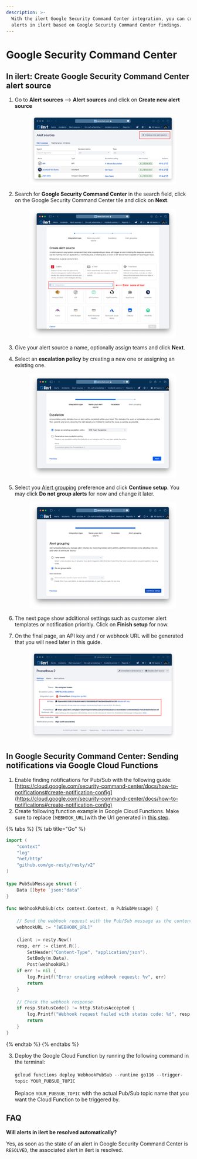 ```yaml
---
description: >-
  With the ilert Google Security Command Center integration, you can create
  alerts in ilert based on Google Security Command Center findings.
---
```


# Google Security Command Center

## In ilert: Create Google Security Command Center alert source

1.  Go to **Alert sources** --> **Alert sources** and click on **Create new alert source**

    <figure><img src="../.gitbook/assets/Screenshot 2023-08-28 at 10.21.10.png" alt=""><figcaption></figcaption></figure>
2.  Search for **Google Security Command Center** in the search field, click on the Google Security Command Center tile and click on **Next**.&#x20;

    <figure><img src="../.gitbook/assets/Screenshot 2023-08-28 at 10.24.23.png" alt=""><figcaption></figcaption></figure>
3. Give your alert source a name, optionally assign teams and click **Next**.
4.  Select an **escalation policy** by creating a new one or assigning an existing one.

    <figure><img src="../.gitbook/assets/Screenshot 2023-08-28 at 11.37.47.png" alt=""><figcaption></figcaption></figure>
5.  Select you [Alert grouping](../alerting/alert-sources.md#alert-grouping) preference and click **Continue setup**. You may click **Do not group alerts** for now and change it later.&#x20;

    <figure><img src="../.gitbook/assets/Screenshot 2023-08-28 at 11.38.24.png" alt=""><figcaption></figcaption></figure>
6. The next page show additional settings such as customer alert templates or notification prioritiy. Click on **Finish setup** for now.
7.  On the final page, an API key and / or webhook URL will be generated that you will need later in this guide.

    <figure><img src="../.gitbook/assets/Screenshot 2023-08-28 at 11.47.34 (1).png" alt=""><figcaption></figcaption></figure>

## In Google Security Command Center: Sending notifications via Google Cloud Functions

1. Enable finding notifications for Pub/Sub with the following guide: [https://cloud.google.com/security-command-center/docs/how-to-notifications#create-notification-config](https://cloud.google.com/security-command-center/docs/how-to-notifications#create-notification-config)
2. Create following function example in Google Cloud Functions. Make sure to replace `[WEBHOOK_URL]`with the Url generated in [this step](google-security-command-center.md#in-ilert-create-google-security-command-center-alert-source).

{% tabs %}
{% tab title="Go" %}
```go
import (
	"context"
	"log"
	"net/http"
	"github.com/go-resty/resty/v2"
)

type PubSubMessage struct {
	Data []byte `json:"data"`
}

func WebhookPubSub(ctx context.Context, m PubSubMessage) {

	// Send the webhook request with the Pub/Sub message as the content
	webhookURL := "[WEBHOOK_URL]"

	client := resty.New()
	resp, err := client.R().
		SetHeader("Content-Type", "application/json").
		SetBody(m.Data).
		Post(webhookURL)
	if err != nil {
		log.Printf("Error creating webhook request: %v", err)
		return
	}

	// Check the webhook response
	if resp.StatusCode() != http.StatusAccepted {
		log.Printf("Webhook request failed with status code: %d", resp.StatusCode())
		return
	}
}
```
{% endtab %}
{% endtabs %}

3. Deploy the Google Cloud Function by running the following command in the terminal:\
   \
   `gcloud functions deploy WebhookPubSub --runtime go116 --trigger-topic YOUR_PUBSUB_TOPIC`\
   \
   Replace `YOUR_PUBSUB_TOPIC` with the actual Pub/Sub topic name that you want the Cloud Function to be triggered by.

## FAQ <a href="#faq" id="faq"></a>

**Will alerts in ilert be resolved automatically?**

Yes, as soon as the state of an alert in Google Security Command Center is `RESOLVED`, the associated alert in ilert is resolved.

